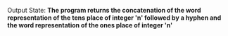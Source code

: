 Output State: **The program returns the concatenation of the word representation of the tens place of integer 'n' followed by a hyphen and the word representation of the ones place of integer 'n'**